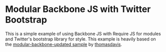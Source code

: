 Modular Backbone JS with Twitter Bootstrap 
==========================================

This is a simple example of using Backbone JS with Require JS for modules and Twitter's bootstrap library for style. This example is heavily based on
the [modular-backbone-updated sample](https://github.com/thomasdavis/backbonetutorials/tree/gh-pages/examples/modular-backbone-updated) by 
[thomasdavis](https://github.com/thomasdavis/).
